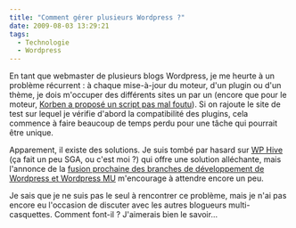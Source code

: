 ```yaml
---
title: "Comment gérer plusieurs Wordpress ?"
date: 2009-08-03 13:29:21
tags:
  - Technologie
  - Wordpress
---
```


En tant que webmaster de plusieurs blogs Wordpress, je me heurte à un problème récurrent&nbsp;: à chaque mise-à-jour du moteur, d'un plugin ou d'un thème, je dois m'occuper des différents sites un par un (encore que pour le moteur, [Korben a proposé un script pas mal foutu](http://korben.info/comment-mettre-a-jour-plusieurs-wordpress-en-une-seule-fois.html)). Si on rajoute le site de test sur lequel je vérifie d'abord la compatibilité des plugins, cela commence à faire beaucoup de temps perdu pour une tâche qui pourrait être unique.

Apparement, il existe des solutions. Je suis tombé par hasard sur [WP Hive](http://wp-hive.com/) (ça fait un peu SGA, ou c'est moi&nbsp;?) qui offre une solution alléchante, mais l'annonce de la [fusion prochaine des branches de développement de Wordpress et Wordpress MU](http://technosailor.com/2009/05/30/wordcamp-sf-announcement-wordpress-and-wordpress-mu-to-merge/) m'encourage à attendre encore un peu.

Je sais que je ne suis pas le seul à rencontrer ce problème, mais je n'ai pas encore eu l'occasion de discuter avec les autres blogueurs multi-casquettes. Comment font-il&nbsp;? J'aimerais bien le savoir…